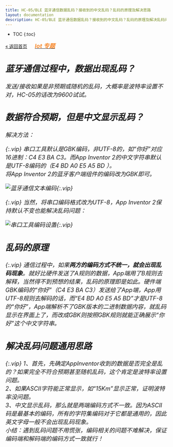 ```yaml
---
title: HC-05/BLE 蓝牙通信数据乱码？接收到的中文乱码？乱码的原理及解决思路
layout: documentation
description: HC-05/BLE 蓝牙通信数据乱码？接收到的中文乱码？乱码的原理及解决乱码问题通用思路。
---
```


* TOC
{:toc}

[&laquo; 返回首页](index.html)   [<font style="margin-left:20px;color:#F88D34;font-weight:bold;"><i class="mdi mdi-bluetooth-audio" style="font-size: 18px;"/> Iot 专题</font>](../iot/?f=bluetooth_codec)

## 蓝牙通信过程中，数据出现乱码？

发送/接收如果是非预期或随机的乱码，大概率是波特率设置不对，HC-05的话改为9600试试。

## 数据符合预期，但是中文显示乱码？

解决方法：

{:.vip}
串口工具默认是GBK编码，非UTF-8的，如“你好”对应16进制：C4 E3 BA C3。而App Inventor 2的中文字符串默认是UTF-8编码的（E4 BD A0 E5 A5 BD ）。<br/>
将App Inventor 2的蓝牙客户端组件的编码改为GBK即可。

![蓝牙通信文本编码](assets/蓝牙通信文本编码.png){:.vip}

{:.vip}
当然，将串口编码格式改为UTF-8，App Inventor 2保持默认不变也能解决乱码问题：

![串口工具编码设置](assets/串口工具编码设置.png){:.vip}

## 乱码的原理

{:.vip}
通信过程中，如果**两方的编码方式不统一，就会出现乱码现象**。就好比硬件发送了A规则的数据，App端用了B规则去解释，当然得不到预想的结果，乱码的原理即是如此。硬件端GBK编码的“你好”（C4 E3 BA C3）发送给了App端，App用UTF-8规则去解码的话，而“E4 BD A0 E5 A5 BD”才是UTF-8的“你好”，App端解析不了GBK版本的二进制数据内容，就乱码显示在界面上了，而改成GBK则按照GBK规则就能正确展示“你好”这个中文字符串。

## 解决乱码问题通用思路

{:.vip}
1、首先，先确定AppInventor收到的数据是否完全是乱的？如果完全不符合预期甚至随机乱码，这个肯定是波特率设置问题。<br/>
2、如果ASCII字符能正常显示，如“15Km”显示正常，证明波特率没问题。<br/>
3、中文显示乱码，那么就是两端编码方式不一致。因为ASCII码是最基本的编码，所有的字符集编码对于它都是通用的，因此英文字母一般不会出现乱码现象。<br/>
小结：遇到乱码问题不用慌张，编码相关的问题不难解决，保证编码端和解码端的编码方式一致就行！

<!--
keil文件编码格式是GB2312 （GBK）    你appinventor 蓝牙客户端编码设置gbk应该就能解析传过来的中文了
串口工具各种中文测试是符合预期的，我没试过 keil，但终究是编码问题，可以尝试把.c 文件用 notepad++改成 utf8 编码试试，这样发送的中文内容就是 utf8，ai2 默认 utf8。
-->
